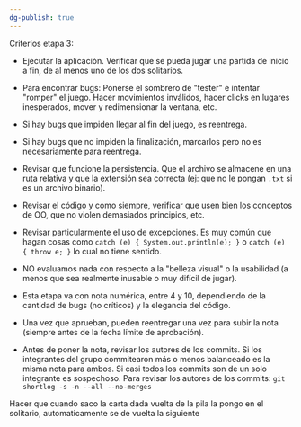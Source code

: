 ```yaml
---
dg-publish: true
---
```

Criterios etapa 3:  

- Ejecutar la aplicación. Verificar que se pueda jugar una partida de inicio a fin, de al menos uno de los dos solitarios.
- Para encontrar bugs: Ponerse el sombrero de "tester" e intentar "romper" el juego. Hacer movimientos inválidos, hacer clicks en lugares inesperados, mover y redimensionar la ventana, etc.
- Si hay bugs que impiden llegar al fin del juego, es reentrega.
- Si hay bugs que no impiden la finalización, marcarlos pero no es necesariamente para reentrega.
- Revisar que funcione la persistencia. Que el archivo se almacene en una ruta relativa y que la extensión sea correcta (ej: que no le pongan `.txt` si es un archivo binario).
- Revisar el código y como siempre, verificar que usen bien los conceptos de OO, que no violen demasiados principios, etc.

- Revisar particularmente el uso de excepciones. Es muy común que hagan cosas como `catch (e) { System.out.println(e); }` o `catch (e) { throw e; }` lo cual no tiene sentido.

- NO evaluamos nada con respecto a la "belleza visual" o la usabilidad (a menos que sea realmente inusable o muy difícil de jugar).
- Esta etapa va con nota numérica, entre 4 y 10, dependiendo de la cantidad de bugs (no críticos) y la elegancia del código.
- Una vez que aprueban, pueden reentregar una vez para subir la nota (siempre antes de la fecha límite de aprobación).
- Antes de poner la nota, revisar los autores de los commits. Si los integrantes del grupo commitearon más o menos balanceado es la misma nota para ambos. Si casi todos los commits son de un solo integrante es sospechoso. Para revisar los autores de los commits: `git shortlog -s -n --all --no-merges`



Hacer que cuando saco la carta dada vuelta de la pila la pongo en el solitario, automaticamente se de vuelta la siguiente